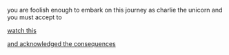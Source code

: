you are foolish enough to embark on this journey as charlie the unicorn
and you must accept to

[watch this](https://www.youtube.com/watch?v=CsGYh8AacgY)

[and acknowledged the consequences](/consequences/consequences.md)

